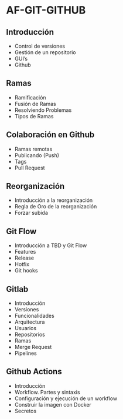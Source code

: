 # AF-GIT-GITHUB
## Introducción

- Control de versiones 
- Gestión de un repositorio
- GUI’s
- Github

## Ramas

- Ramificación
- Fusión de Ramas
- Resolviendo Problemas
- Tipos de Ramas

## Colaboración en Github 

- Ramas remotas
- Publicando (Push)
- Tags
- Pull Request

## Reorganización

- Introducción a la reorganización
- Regla de Oro de la reorganización
- Forzar subida

## Git Flow

- Introducción a TBD y Git Flow
- Features
- Release
- Hotfix
- Git hooks

## Gitlab

- Introducción
- Versiones
- Funcionalidades
- Arquitectura
- Usuarios
- Repositorios
- Ramas
- Merge Request
- Pipelines
  
## Github Actions
	
- Introducción
- Workflow. Partes y sintaxis
- Configuración y ejecución de un workflow
- Construir la imagen con Docker
- Secretos
